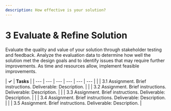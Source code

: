 ```yaml
---
description: How effective is your solution?
---
```


# 3 Evaluate & Refine Solution

Evaluate the quality and value of your solution through stakeholder testing and feedback. Analyze the evaluation data to determine how well the solution met the design goals and to identify issues that may require further improvements. As time and resources allow, implement feasible improvements.

| **✓** | **Tasks** |
| --- | --- | --- | --- | --- | --- |
|  | 3.1 Assignment. Brief instructions. Deliverable: Description. |
|  | 3.2 Assignment. Brief instructions. Deliverable: Description. |
|  | 3.3 Assignment. Brief instructions. Deliverable: Description. |
|  | 3.4 Assignment. Brief instructions. Deliverable: Description. |
|  | 3.5 Assignment. Brief instructions. Deliverable: Description. |

